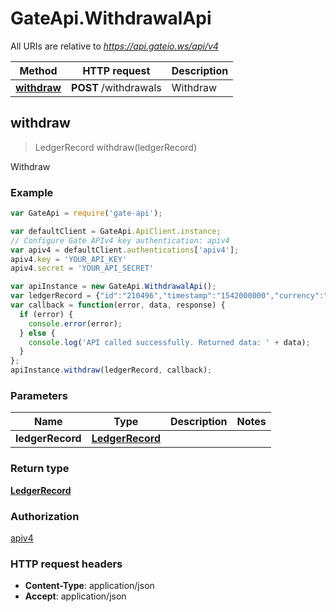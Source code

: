 # GateApi.WithdrawalApi

All URIs are relative to *https://api.gateio.ws/api/v4*

Method | HTTP request | Description
------------- | ------------- | -------------
[**withdraw**](WithdrawalApi.md#withdraw) | **POST** /withdrawals | Withdraw


## withdraw

> LedgerRecord withdraw(ledgerRecord)

Withdraw

### Example

```javascript
var GateApi = require('gate-api');

var defaultClient = GateApi.ApiClient.instance;
// Configure Gate APIv4 key authentication: apiv4
var apiv4 = defaultClient.authentications['apiv4'];
apiv4.key = 'YOUR_API_KEY'
apiv4.secret = 'YOUR_API_SECRET'

var apiInstance = new GateApi.WithdrawalApi();
var ledgerRecord = {"id":"210496","timestamp":"1542000000","currency":"ETH","address":"1HkxtBAMrA3tP5ENnYY2CZortjZvFDH5Cs","txid":"128988928203223323290","amount":"222.61","memo":"","status":"DONE"}; // LedgerRecord | 
var callback = function(error, data, response) {
  if (error) {
    console.error(error);
  } else {
    console.log('API called successfully. Returned data: ' + data);
  }
};
apiInstance.withdraw(ledgerRecord, callback);
```

### Parameters


Name | Type | Description  | Notes
------------- | ------------- | ------------- | -------------
 **ledgerRecord** | [**LedgerRecord**](LedgerRecord.md)|  | 

### Return type

[**LedgerRecord**](LedgerRecord.md)

### Authorization

[apiv4](../README.md#apiv4)

### HTTP request headers

- **Content-Type**: application/json
- **Accept**: application/json
